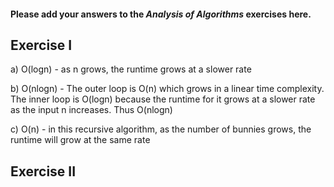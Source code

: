 #### Please add your answers to the ***Analysis of  Algorithms*** exercises here.

## Exercise I

a) O(logn) - as n grows, the runtime grows at a slower rate


b) O(nlogn) - The outer loop is O(n) which grows in a linear time complexity. The inner loop is O(logn) because the runtime for it grows at a slower rate as the input n increases. Thus O(nlogn)


c) O(n) - in this recursive algorithm, as the number of bunnies grows, the runtime will grow at the same rate

## Exercise II


